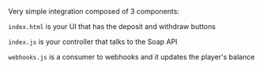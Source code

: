 Very simple integration composed of 3 components:

`index.html` is your UI that has the deposit and withdraw buttons

`index.js` is your controller that talks to the Soap API

`webhooks.js` is a consumer to webhooks and it updates the player's balance